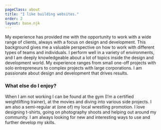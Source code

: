 ```yaml
---
pageClass: about
title: "I like building websites."
order: 2
layout: base.njk
---
```


My experience has provided me with the opportunity to work with a wide range of clients, always with a focus on design and development. This background gives me a valuable perspective on how to work with different types of teams and individuals. I perform well in a variety of environments, and I am deeply knowledgeable about a lot of topics inside the design and development world. My experience ranges from small one-off projects with solo entrepreneurs to complex projects with large corporations. I am passionate about design and development that drives results.

### What else do I enjoy?
When I am not working I can be found at the gym (I’m a certified weightlifting trainer), at the movies and diving into various side projects. I am also a semi-regular at (one of) my local wrestling promotion. I love designing t-shirts, going on photography shoots and helping out around my community. I am always looking for new and interesting ways to use and further develop my skills.